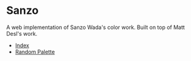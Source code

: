 # Sanzo

A web implementation of Sanzo Wada's color work. Built on top of Matt Desl's work.

- [Index](#)
- [Random Palette](#)
